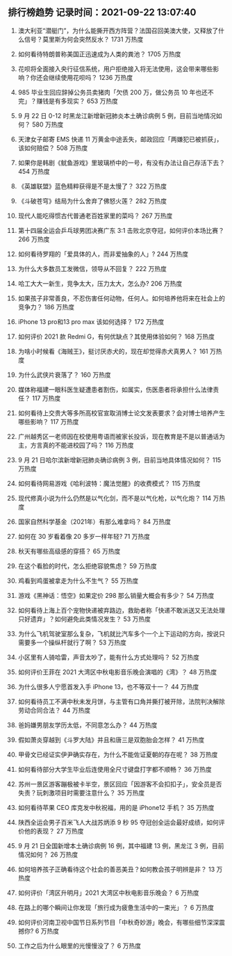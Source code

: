 
## 排行榜趋势 记录时间：2021-09-22 13:07:40
  
  1. 澳大利亚“潜艇门”，为什么能撕开西方阵营？法国召回美澳大使，又释放了什么信号？莫里斯为何会突然反水？ 1731 万热度
    
  2. 如何看待特朗普称美国正迅速成为人类的粪池？ 1705 万热度
    
  3. 花呗将全面接入央行征信系统，用户拒绝接入将无法使用，这会带来哪些影响？你还会继续使用花呗吗？ 1236 万热度
    
  4. 985 毕业生回应辞掉公务员卖猪肉「欠债 200 万，做公务员 10 年也还不完」？赚钱是有多现实？ 653 万热度
    
  5. 9 月 22 日 0-12 时黑龙江新增新冠肺炎本土确诊病例 5 例，目前当地情况如何？ 580 万热度
    
  6. 天津女子邮寄 EMS 快递 11 万黄金中途丢失，邮政回应「两嫌犯已被抓获」，该如何赔偿？ 508 万热度
    
  7. 如果你是韩剧《鱿鱼游戏》里玻璃桥中的一号，有没有办法让自己存活下去？ 454 万热度
    
  8. 《英雄联盟》蓝色精粹获得是不是太慢了？ 322 万热度
    
  9. 《斗破苍穹》结局为什么舍弃了佛怒火莲？ 282 万热度
    
  10. 现代人能吃得惯古代普通老百姓家里的菜吗？ 267 万热度
    
  11. 第十四届全运会乒乓球男团决赛广东 3:1 击败北京夺冠，如何评价本场比赛？ 266 万热度
    
  12. 如何看待罗翔的「爱具体的人，而非爱抽象的人」? 244 万热度
    
  13. 为什么大多数员工发微信，领导从不回复？ 222 万热度
    
  14. 哈工大大一新生，竞争太大，压力太大，怎么办? 206 万热度
    
  15. 如果孩子非常善良，不忍伤害任何动物，任何人。如何培养他将来在社会上的竞争力？ 186 万热度
    
  16. iPhone 13 pro和13 pro max 该如何选择？ 172 万热度
    
  17. 如何评价 2021 款 Redmi G，有何优缺点？其使用体验如何？ 168 万热度
    
  18. 为啥小时候看《海贼王》，挺讨厌赤犬的，现在却觉得赤犬真男人？ 161 万热度
    
  19. 为什么武侠片衰落了？ 160 万热度
    
  20. 媒体称福建一眼科医生疑遭患者割伤，如属实，伤医患者将承担什么法律责任？ 117 万热度
    
  21. 如何看待上交贵大等多所高校官宣取消博士论文发表要求？会对博士培养产生哪些影响？ 117 万热度
    
  22. 广州越秀区一老师因在校使用粤语而被家长投诉，现在教育是不是以普通话为主，方言真的不能进校园了吗？ 116 万热度
    
  23. 9 月 21 日哈尔滨新增新冠肺炎确诊病例 3 例，目前当地具体情况如何？ 115 万热度
    
  24. 如何看待网易游戏《哈利波特：魔法觉醒》的收费模式？ 115 万热度
    
  25. 现代修真小说为什么仍然是以气化剑，而不是以气化枪，以气化炮？ 114 万热度
    
  26. 国家自然科学基金（2021年）有那么难拿吗？ 84 万热度
    
  27. 如何在 30 岁看着像 20 多岁一样年轻? 71 万热度
    
  28. 秋天有哪些高级感的穿搭？ 65 万热度
    
  29. 在这个看脸的时代，怎么拒绝容貌焦虑？ 59 万热度
    
  30. 鸡看到鸡蛋被拿走为什么不生气？ 55 万热度
    
  31. 游戏《黑神话：悟空》如果定价 298 那么销量大概会有多少？ 54 万热度
    
  32. 如何看待上海上百个宠物快递被弃路边，救助者称「快递不敢派送又无法处理只好遗弃」？如何避免此类情况发生？ 53 万热度
    
  33. 为什么飞机驾驶室那么复杂，飞机就比汽车多个一个上下运动的方向，按说只需要多一个操纵杆就行了啊？ 53 万热度
    
  34. 小区里有人骑哈雷，声音太吵了，能有什么方式处理吗？ 52 万热度
    
  35. 如何评价王菲在 2021 大湾区中秋电影音乐晚会演唱的《湾》？ 48 万热度
    
  36. 为什么很多人宁愿首发入手 iPhone 13，也不等双十一？ 44 万热度
    
  37. 如何看待员工不满中秋未发月饼，与主管有口角并撕打被开除，法院判决解除劳动合同合法？ 44 万热度
    
  38. 爸妈嫌男朋友学历太低，不同意怎么办？ 44 万热度
    
  39. 假如萧炎穿越到《斗罗大陆》并且和唐三是双胞胎会怎样？ 41 万热度
    
  40. 甲骨文已经证实伊尹确实存在，为什么不能佐证夏朝的存在呢？ 38 万热度
    
  41. 如何看待部分大学生毕业后连使用全尺寸键盘打字都不顺畅？ 36 万热度
    
  42. 苏州一景区游客蹦极被卡半空，景区回应「因游客不会扣扣子」，安全员是否失责？玩刺激项目时需要注意什么？ 35 万热度
    
  43. 如何看待苹果 CEO 库克发中秋祝福，用的是 iPhone12 手机？ 35 万热度
    
  44. 陕西全运会男子百米飞人大战苏炳添 9 秒 95 夺冠创全运会最好成绩，如何评价他的表现？ 27 万热度
    
  45. 9 月 21 日全国新增本土确诊病例 16 例，其中福建 13 例，黑龙江 3 例，目前情况如何？ 26 万热度
    
  46. 如何培养孩子正确看待这个社会的善恶美丑？如何教会孩子明辨是非？ 13 万热度
    
  47. 如何评价「湾区升明月」2021 大湾区中秋电影音乐晚会？ 6 万热度
    
  48. 在路上的哪个瞬间让你发现「旅行成为疲惫生活中的一束光」？ 6 万热度
    
  49. 如何评价河南卫视中国节日系列节目「中秋奇妙游」晚会，有哪些细节深深震撼你? 6 万热度
    
  50. 工作之后为什么眼里的光慢慢没了？ 6 万热度
    